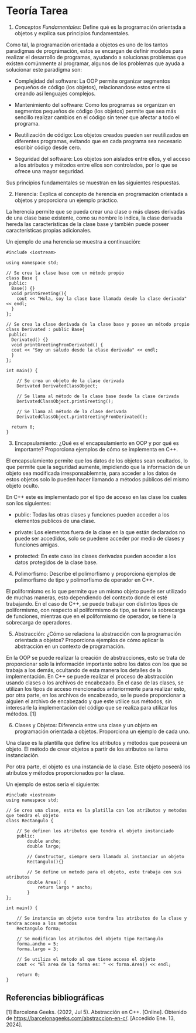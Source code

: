 # Teoría Tarea #

1. *Conceptos Fundamentales*: Define qué es la programación orientada a objetos y explica sus principios fundamentales.

Como tal, la programación orientada a objetos es uno de los tantos paradigmas de prográmación, estos se encargan de definir modelos para realizar el desarrollo de programas, ayudando a solucionas problemas que existen comúnmente al programar, algunos de los problemas que ayuda a solucionar este paradigma son:

- Complejidad del software: La OOP permite organizar segmentos pequeños de código (los objetos), relacionandose estos entre si creando así lenguajes complejos.

- Mantenimiento del software: Como los programas se organizan en segmentos pequeños de código (los objetos) permite que sea más sencillo realizar cambios en el código sin tener que afectar a todo el programa.

- Reutilización de código: Los objetos creados pueden ser reutilizados en diferentes programas, evitando que en cada programa sea necesario escribir código desde cero.

- Seguridad del software: Los objetos son aislados entre ellos, y el acceso a los atributos y métodos entre ellos son controlados, por lo que se ofrece una mayor seguridad.

Sus principios fundamentales se muestran en las siguientes respuestas.

2. Herencia: Explica el concepto de herencia en programación orientada a objetos y proporciona un ejemplo práctico.

La herencia permite que se pueda crear una clase o más clases derivadas de una clase base existente, como su nombre lo indica, la clase derivada hereda las características de la clase base y también puede poseer características propias adicionales.

Un ejemplo de una herencia se muestra a continuación:

```
#include <iostream>

using namespace std;

// Se crea la clase base con un método propio
class Base {
 public:
  Base() {}
  void printGreeting(){
    cout << "Hola, soy la clase base llamada desde la clase derivada" << endl;
  }
};

// Se crea la clase derivada de la clase base y posee un método propio
class Derivated : public Base{
 public:
  Derivated() {}
  void printGreetingFromDerivated() {
  cout << "Soy un saludo desde la clase derivada" << endl;
  }
};

int main() {

    // Se crea un objeto de la clase derivada
    Derivated DerivatedClassObject;

    // Se llama al método de la clase base desde la clase derivada
    DerivatedClassObject.printGreeting();
    
    // Se llama al método de la clase derivada
    DerivatedClassObject.printGreetingFromDerivated();

  return 0;
}
```

3. Encapsulamiento: ¿Qué es el encapsulamiento en OOP y por qué es importante? Proporciona ejemplos de cómo se implementa en C++.

El encapsulamiento permite que los datos de los objetos sean ocultados, lo que permite que la seguridad aumente, impidiendo que la información de un objeto sea modificada irresponsablemnte, para acceder a los datos de estos objetos solo lo pueden hacer llamando a métodos públicos del mismo objeto oculto.  

En C++ este es implementado por el tipo de acceso en las clase los cuales son los siguientes:

- public: Todas las otras clases y funciones pueden acceder a los elementos publicos de una clase.

- private: Los elementos fuera de la clase en la que están declarados no puede ser accedidos, solo se puedene acceder por medio de clases y funciones amigas.

- protected: En este caso las clases derivadas pueden acceder a los datos protegidos de la clase base.

4. Polimorfismo: Describe el polimorfismo y proporciona ejemplos de polimorfismo de tipo y polimorfismo de operador en C++.

El poliformismo es lo que permite que un mismo objeto puede ser utilizado de muchas maneras, esto dependiendo del contexto donde el esté trabajando.
En el caso de C++, se puede trabajar con distintos tipos de poliformismo, con respecto al poliformismo de tipo, se tiene la sobrecarga de funciones, mientras que en el poliformismo de operador, se tiene la sobrecarga de operadores.

5. Abstracción: ¿Cómo se relaciona la abstracción con la programación orientada a objetos? Proporciona ejemplos de cómo aplicar la abstracción en un contexto de programación.

En la OOP se puede realizar la creación de abstracciones, esto se trata de proporcionar solo la información importante sobre los datos con los que se trabaja a los demás, ocultando de esta manera los detalles de la implementación. En C++ se puede realizar el proceso de abstracción usando clases o los archivos de encabezado. En el caso de las clases, se utilizan los tipos de acceso mencionados anteriormente para realizar esto, por otra parte, en los archivos de encabezado, se le puede proporcionar a alguien el archivo de encabezado y que este utilice sus métodos, sin interesarle la implementación del código que se realiza para utilizar los métodos. [1]

6. Clases y Objetos: Diferencia entre una clase y un objeto en programación orientada a objetos. Proporciona un ejemplo de cada uno.

Una clase es la plantilla que define los atributos y métodos que poseerá un objeto. El método de crear objetos a partir de los atributos se llama instanciación.

Por otra parte, el objeto es una instancia de la clase. Este objeto poseerá los atributos y métodos proporcionados por la clase.

Un ejemplo de estos sería el siguiente:

```
#include <iostream>
using namespace std;

// Se crea una clase, esta es la platilla con los atributos y metodos que tendra el objeto
class Rectangulo {

    // Se definen los atributos que tendra el objeto instanciado
    public:
        double ancho;
        double largo;

        // Constructor, siempre sera llamado al instanciar un objeto
        Rectangulo(){}

        // Se define un metodo para el objeto, este trabaja con sus atributos
        double Area() {
            return largo * ancho;
        }
};

int main() {

    // Se instancia un objeto este tendra los atributos de la clase y tendra acceso a los metodos
    Rectangulo forma;

    // Se modifican los atributos del objeto tipo Rectangulo
    forma.ancho = 5;
    forma.largo = 3;

    // Se utiliza el metodo al que tiene acceso el objeto
    cout << "El area de la forma es: " << forma.Area() << endl;

    return 0;
}
```



## Referencias bibliográficas

[1] Barcelona Geeks. (2022, Jul 5). Abstracción en C++. [Online]. Obtenido de https://barcelonageeks.com/abstraccion-en-c/. [Accedido Ene. 13, 2024].




